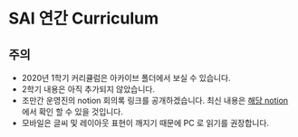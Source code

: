 # SAI 연간 Curriculum

## 주의
- 2020년 1학기 커리큘럼은 아카이브 폴더에서 보실 수 있습니다.
- 2학기 내용은 아직 추가되지 않았습니다.
- 조만간 운영진의 notion 회의록 링크를 공개하겠습니다. 최신 내용은 [해당 notion](https://www.notion.so/SAI-Sejong-Artificial-Intelligence-488d443cf680432ba43878b43521d204) 에서 확인 할 수 있을 것입니다.
- 모바일은 글씨 및 레이아웃 표현이 깨지기 때문에 PC 로 읽기를 권장합니다.
